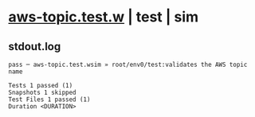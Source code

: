 # [aws-topic.test.w](../../../../../../tests/sdk_tests/topic/aws-topic.test.w) | test | sim

## stdout.log
```log
pass ─ aws-topic.test.wsim » root/env0/test:validates the AWS topic name

Tests 1 passed (1)
Snapshots 1 skipped
Test Files 1 passed (1)
Duration <DURATION>
```

